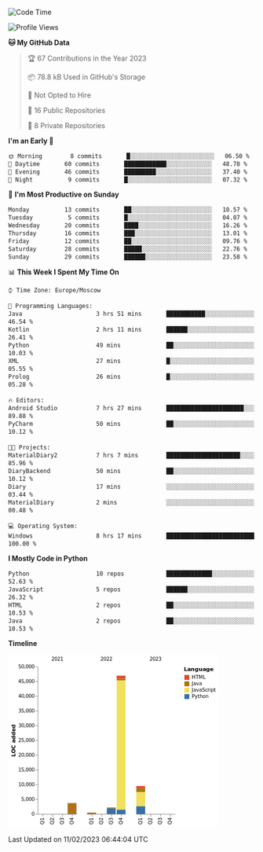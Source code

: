 <!--START_SECTION:waka-->
![Code Time](http://img.shields.io/badge/Code%20Time-22%20hrs%2045%20mins-blue)

![Profile Views](http://img.shields.io/badge/Profile%20Views-73-blue)

**🐱 My GitHub Data** 

> 🏆 67 Contributions in the Year 2023
 > 
> 📦 78.8 kB Used in GitHub's Storage 
 > 
> 🚫 Not Opted to Hire
 > 
> 📜 16 Public Repositories 
 > 
> 🔑 8 Private Repositories  
 > 
**I'm an Early 🐤** 

```text
🌞 Morning        8 commits       █░░░░░░░░░░░░░░░░░░░░░░░░   06.50 % 
🌆 Daytime       60 commits       ████████████░░░░░░░░░░░░░   48.78 % 
🌃 Evening       46 commits       █████████░░░░░░░░░░░░░░░░   37.40 % 
🌙 Night          9 commits       █░░░░░░░░░░░░░░░░░░░░░░░░   07.32 % 

```
📅 **I'm Most Productive on Sunday** 

```text
Monday          13 commits       ██░░░░░░░░░░░░░░░░░░░░░░░   10.57 % 
Tuesday          5 commits       █░░░░░░░░░░░░░░░░░░░░░░░░   04.07 % 
Wednesday       20 commits       ████░░░░░░░░░░░░░░░░░░░░░   16.26 % 
Thursday        16 commits       ███░░░░░░░░░░░░░░░░░░░░░░   13.01 % 
Friday          12 commits       ██░░░░░░░░░░░░░░░░░░░░░░░   09.76 % 
Saturday        28 commits       █████░░░░░░░░░░░░░░░░░░░░   22.76 % 
Sunday          29 commits       ██████░░░░░░░░░░░░░░░░░░░   23.58 % 

```


📊 **This Week I Spent My Time On** 

```text
⌚︎ Time Zone: Europe/Moscow

💬 Programming Languages: 
Java                     3 hrs 51 mins       ███████████░░░░░░░░░░░░░░   46.54 % 
Kotlin                   2 hrs 11 mins       ██████░░░░░░░░░░░░░░░░░░░   26.41 % 
Python                   49 mins             ██░░░░░░░░░░░░░░░░░░░░░░░   10.03 % 
XML                      27 mins             █░░░░░░░░░░░░░░░░░░░░░░░░   05.55 % 
Prolog                   26 mins             █░░░░░░░░░░░░░░░░░░░░░░░░   05.28 % 

🔥 Editors: 
Android Studio           7 hrs 27 mins       ██████████████████████░░░   89.88 % 
PyCharm                  50 mins             ██░░░░░░░░░░░░░░░░░░░░░░░   10.12 % 

🐱‍💻 Projects: 
MaterialDiary2           7 hrs 7 mins        █████████████████████░░░░   85.96 % 
DiaryBackend             50 mins             ██░░░░░░░░░░░░░░░░░░░░░░░   10.12 % 
Diary                    17 mins             ░░░░░░░░░░░░░░░░░░░░░░░░░   03.44 % 
MaterialDiary            2 mins              ░░░░░░░░░░░░░░░░░░░░░░░░░   00.48 % 

💻 Operating System: 
Windows                  8 hrs 17 mins       █████████████████████████   100.00 % 

```

**I Mostly Code in Python** 

```text
Python                   10 repos            █████████████░░░░░░░░░░░░   52.63 % 
JavaScript               5 repos             ██████░░░░░░░░░░░░░░░░░░░   26.32 % 
HTML                     2 repos             ██░░░░░░░░░░░░░░░░░░░░░░░   10.53 % 
Java                     2 repos             ██░░░░░░░░░░░░░░░░░░░░░░░   10.53 % 

```


**Timeline**

![Chart not found](https://raw.githubusercontent.com/Adlemex/Adlemex/main/charts/bar_graph.png) 


 Last Updated on 11/02/2023 06:44:04 UTC
<!--END_SECTION:waka-->
